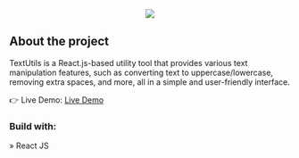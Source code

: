 <div align='center'><img src='https://thumbs.dreamstime.com/b/book-icon-logo-flat-style-dark-background-white-132818742.jpg'></div>

<h2>About the project</h2>

<p>TextUtils is a React.js-based utility tool that provides various text manipulation features, such as converting text to uppercase/lowercase, removing extra spaces, and more, all in a simple and user-friendly interface.</p>

👉 Live Demo: <a href='https://lively-fairy-ad9444.netlify.app/'>Live Demo</a>

<h3>Build with:</h3>

» React JS
